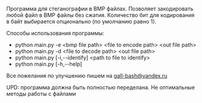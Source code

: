 Программа для стеганографии в BMP файлах.
Позволяет закодировать любой файл в BMP файлы без сжатия. Количество бит для кодирования в байт выбирается опционально (по умолчанию равно 1).

Способы использования программы:
* python main.py -e \<bmp file path\> \<file to encode path\> \<out file path\>
* python main.py -d \<file to decode path\> \<out file path\>
* python main.py [-i,--identify] \<path to file to identify\>
* python main.py [-h,--help]

Все пожелания по улучшению пишем на gall-bash@yandex.ru

UPD: программа должна быть полностью переделана. Не оптимальные методы работы с файлами
